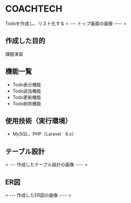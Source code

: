 # COACHTECH
Todoを作成し、リスト化する
< --- トップ画面の画像 ---- >

## 作成した目的
課題演習

## 機能一覧
- Todo表示機能
- Todo追加機能
- Todo更新機能
- Todo削除機能

## 使用技術（実行環境）
- MySQL、PHP（Laravel　8.x）

## テーブル設計
< --- 作成したテーブル設計の画像 ---- >

## ER図
< --- 作成したER図の画像 ---- >
